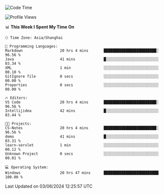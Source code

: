 <!--START_SECTION:waka-->
![Code Time](http://img.shields.io/badge/Code%20Time-1%2C739%20hrs%2035%20mins-blue)

![Profile Views](http://img.shields.io/badge/Profile%20Views-2-blue)

📊 **This Week I Spent My Time On** 

```text
🕑︎ Time Zone: Asia/Shanghai

💬 Programming Languages: 
Markdown                 20 hrs 4 mins       ████████████████████████░   96.56 % 
Java                     41 mins             █░░░░░░░░░░░░░░░░░░░░░░░░   03.34 % 
XML                      1 min               ░░░░░░░░░░░░░░░░░░░░░░░░░   00.10 % 
GitIgnore file           0 secs              ░░░░░░░░░░░░░░░░░░░░░░░░░   00.00 % 
Properties               0 secs              ░░░░░░░░░░░░░░░░░░░░░░░░░   00.00 % 

🔥 Editors: 
VS Code                  20 hrs 4 mins       ████████████████████████░   96.56 % 
Intellijidea             42 mins             █░░░░░░░░░░░░░░░░░░░░░░░░   03.44 % 

🐱‍💻 Projects: 
CS-Notes                 20 hrs 4 mins       ████████████████████████░   96.56 % 
demo                     41 mins             █░░░░░░░░░░░░░░░░░░░░░░░░   03.31 % 
learn-servlet            1 min               ░░░░░░░░░░░░░░░░░░░░░░░░░   00.12 % 
Unknown Project          0 secs              ░░░░░░░░░░░░░░░░░░░░░░░░░   00.01 % 

💻 Operating System: 
Windows                  20 hrs 47 mins      █████████████████████████   100.00 % 
```


 Last Updated on 03/06/2024 12:25:57 UTC
<!--END_SECTION:waka-->